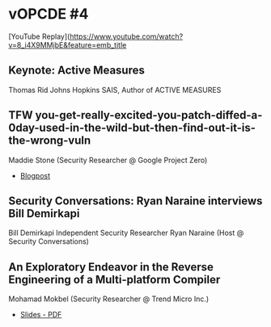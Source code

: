 # vOPCDE #4
[YouTube Replay](https://www.youtube.com/watch?v=8_i4X9MMjbE&feature=emb_title
## Keynote: Active Measures
Thomas Rid Johns Hopkins SAIS, Author of ACTIVE MEASURES
## TFW you-get-really-excited-you-patch-diffed-a-0day-used-in-the-wild-but-then-find-out-it-is-the-wrong-vuln
Maddie Stone (Security Researcher @ Google Project Zero)
- [Blogpost](https://googleprojectzero.blogspot.com/2020/04/tfw-you-get-really-excited-you-patch.html)
## Security Conversations: Ryan Naraine interviews Bill Demirkapi
Bill Demirkapi Independent Security Researcher
Ryan Naraine (Host @ Security Conversations)
## An Exploratory Endeavor in the Reverse Engineering of a Multi-platform Compiler
Mohamad Mokbel (Security Researcher @ Trend Micro Inc.)
- [Slides - PDF](https://github.com/comaeio/OPCDE/blob/master/2020/May/6/re_purebasic_compilers_mfmokbel.pdf)
